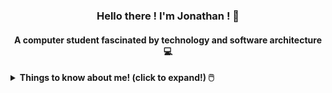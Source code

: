 <h3 align="center">Hello there ! I'm Jonathan ! 👋</h3>
<h4 align="center">A computer student fascinated by technology and software architecture 💻</h4>

<details>
<summary> <b> Things to know about me! (click to expand!) 🖱️ </b> </summary>
  <br>
    <p> Experienced Full Stack Software Engineer specializing in Back-end development. Passionate about technology, software architecture, and large-scale projects. Skilled in C#, ASP.NET, SQL, Angular, TypeScript, Redis, Go, Docker, microservices, testing, DDD, and design patterns. <br> <br>
      Interested in Open Source, Cloud, DevOps, CI/CD, information security, and agile practices. Committed to continuous learning and delivering high-quality solutions. Goal-oriented professional dedicated to driving the success and advancement of computer systems.</p>
<hr>

<h4 align="center">Technologies with which I have already had some contact 📱</h4>

<div align="center">
  <h4 align="center">Front-end - Back-end</h4>
  <img alt="Angular" height="35" width="35" src="https://cdn.jsdelivr.net/gh/devicons/devicon/icons/angularjs/angularjs-original.svg" />
  <img alt="HTML" height="35" width="35" src="https://cdn.jsdelivr.net/gh/devicons/devicon/icons/html5/html5-original-wordmark.svg"/>
  <img alt="JavaScript" height="35" width="35" src="https://cdn.jsdelivr.net/gh/devicons/devicon/icons/javascript/javascript-original.svg"/>
 
  
  <img height="35" width="35" src="https://icongr.am/feather/minus.svg?size=148&color=fffafa"/>
  
  <img alt="csharp" height="35" width="35" src="https://cdn.jsdelivr.net/gh/devicons/devicon/icons/csharp/csharp-original.svg"/>
  <img alt="dotnet" height="35" width="35" src="https://cdn.jsdelivr.net/gh/devicons/devicon/icons/dot-net/dot-net-original-wordmark.svg"/>
  <img alt="typescript" height="35" width="35" src="https://cdn.jsdelivr.net/gh/devicons/devicon/icons/typescript/typescript-original.svg" />
  <img alt="c" height="35" width="35" src="https://cdn.jsdelivr.net/gh/devicons/devicon/icons/c/c-original.svg" />
  
  
  <h4>Databases - Tools and others:</h4>

  <img alt="sqlserver" height="35" width="35" src="https://cdn.jsdelivr.net/gh/devicons/devicon/icons/microsoftsqlserver/microsoftsqlserver-plain-wordmark.svg"/>
   <img alt="postgress" height="35" width="35" src="https://cdn.jsdelivr.net/gh/devicons/devicon/icons/postgresql/postgresql-original-wordmark.svg" /> 
  
  <img height="35" width="35" src="https://icongr.am/feather/minus.svg?size=148&color=fffafa"/>
  
  <img alt="redis" height="35" width="35" src="https://cdn.jsdelivr.net/gh/devicons/devicon/icons/redis/redis-original.svg"/>        
  <img alt="GIT" height="35" width="35" src="https://cdn.jsdelivr.net/gh/devicons/devicon/icons/git/git-original.svg"/>
  <img alt="github" height="35" width="35" src="https://cdn.jsdelivr.net/gh/devicons/devicon/icons/github/github-original.svg"/>
  <img alt="Linux" height="35" width="35" src="https://cdn.jsdelivr.net/gh/devicons/devicon/icons/linux/linux-original.svg"/>
 
</div>  

<hr>

<div align="center">
  <a href="https://github.com/jtauanpm">
  <img height="160em" src="https://github-readme-stats.vercel.app/api/top-langs/?username=jtauanpm&layout=compact&langs_count=7&theme=codeSTACKr"/>
  <img height="150em" src="https://github-readme-stats.vercel.app/api?username=jtauanpm&show_icons=true&theme=codeSTACKr&include_all_commits=true&count_private=true"/>
</div>

<h4 align="center">Connect with me:</h4>

<p align="center">
  <a href="https://twitter.com/jtauanpm" target="blank"><img align="center" src="https://raw.githubusercontent.com/rahuldkjain/github-profile-readme-generator/master/src/images/icons/Social/twitter.svg" alt="jtauanpm" height="30" width="40" /></a>
  <a href="mailto:jtauan10@gmail.com" target="blank"><img align="center" src="https://user-images.githubusercontent.com/79918787/176289888-ec9a21b5-74e2-4954-beea-336d648e0af4.png" alt="jtauan10@gmail.com" height="30" width="33" /></a>
  <a href="https://linkedin.com/in/jtauanpm" target="blank"><img align="center" src="https://raw.githubusercontent.com/rahuldkjain/github-profile-readme-generator/master/src/images/icons/Social/linked-in-alt.svg" alt="jtauanpm" height="30" width="40" /></a>
  <a href="https://instagram.com/jtauanpm" target="blank"><img align="center" src="https://raw.githubusercontent.com/rahuldkjain/github-profile-readme-generator/master/src/images/icons/Social/instagram.svg" alt="jtauanpm" height="30" width="40" /></a>
  <a href="https://wa.me/558399610245" target="blank"><img align="center" src="https://raw.githubusercontent.com/rahuldkjain/github-profile-readme-generator/master/src/images/icons/Social/whatsapp.svg" alt="+5583999610245" height="30" width="40" /></a>
  <a href="https://discord.gg/jtauanpm#2925" target="blank"><img align="center" src="https://raw.githubusercontent.com/rahuldkjain/github-profile-readme-generator/master/src/images/icons/Social/discord.svg" alt="jtauanpm#2925" height="30" width="40" /></a>
</p>
</details>
